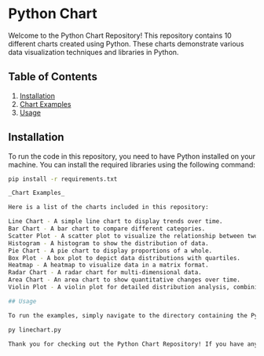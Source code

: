 # Python Chart 

Welcome to the Python Chart Repository! This repository contains 10 different charts created using Python. These charts demonstrate various data visualization techniques and libraries in Python.

## Table of Contents
1. [Installation](#installation)
2. [Chart Examples](#chart-examples)
3. [Usage](#usage)
   
## Installation

To run the code in this repository, you need to have Python installed on your machine. You can install the required libraries using the following command:

```bash
pip install -r requirements.txt

_Chart Examples_

Here is a list of the charts included in this repository:

Line Chart - A simple line chart to display trends over time.
Bar Chart - A bar chart to compare different categories.
Scatter Plot - A scatter plot to visualize the relationship between two variables.
Histogram - A histogram to show the distribution of data.
Pie Chart - A pie chart to display proportions of a whole.
Box Plot - A box plot to depict data distributions with quartiles.
Heatmap - A heatmap to visualize data in a matrix format.
Radar Chart - A radar chart for multi-dimensional data.
Area Chart - An area chart to show quantitative changes over time.
Violin Plot - A violin plot for detailed distribution analysis, combining box plots and density plots.

## Usage

To run the examples, simply navigate to the directory containing the Python scripts and execute the desired script. For example, to run the line chart example, use the following command:

py linechart.py

Thank you for checking out the Python Chart Repository! If you have any questions or suggestions, please open an issue or contact the repository owner.                                                     give me markdwn content this
